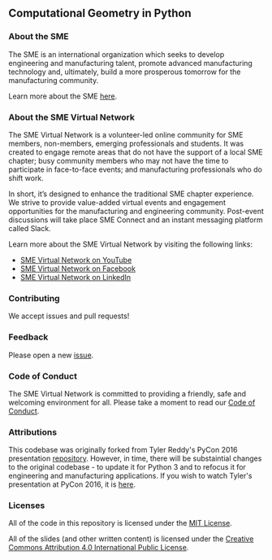 ## Computational Geometry in Python

### About the SME

The SME is an international organization which seeks to develop engineering and manufacturing talent, promote advanced manufacturing
technology and, ultimately, build a more prosperous tomorrow for the manufacturing community.

Learn more about the SME [here](http://www.sme.org/).

### About the SME Virtual Network

The SME Virtual Network is a volunteer-led online community for SME members, non-members, emerging professionals and students. It was created to engage remote areas that do not have the support of a local SME chapter; busy community members who may not have the time to participate in face-to-face events; and manufacturing professionals who do shift work.

In short, it’s designed to enhance the traditional SME chapter experience. We strive to provide value-added virtual events and engagement opportunities for the manufacturing and engineering community. Post-event discussions will take place SME Connect and an instant messaging platform called Slack.

Learn more about the SME Virtual Network by visiting the following links:

* [SME Virtual Network on YouTube](https://www.youtube.com/channel/UC7DNeDhrD2a5Ptyo9Rm_mwQ)
* [SME Virtual Network on Facebook](https://www.facebook.com/smevirtual/)
* [SME Virtual Network on LinkedIn](https://www.linkedin.com/company/smevirtual)

### Contributing

We accept issues and pull requests!

### Feedback

Please open a new <a href="https://github.com/smevirtual/computational_geometry_python/issues">issue</a>.

### Code of Conduct

The SME Virtual Network is committed to providing a friendly, safe and welcoming environment for all. Please take a moment to read our <a href="https://github.com/smevirtual/code_of_conduct/blob/master/CODE_OF_CONDUCT.md">Code of Conduct</a>.

### Attributions

This codebase was originally forked from Tyler Reddy's PyCon 2016 presentation [repository](https://github.com/tylerjereddy/pycon-2016). However, in time, there will be substaintial changes to the original codebase - to update it for Python 3 and to refocus it for engineering and manufacturing applications. If you wish to watch Tyler's presentation at PyCon 2016, it is [here](https://www.youtube.com/watch?v=nb3GRgtjlTw).

### Licenses

All of the code in this repository is licensed under the [MIT License](https://choosealicense.com/licenses/mit/).

All of the slides (and other written content) is licensed under the [Creative Commons Attribution 4.0 International Public License](https://creativecommons.org/licenses/by/4.0/legalcode).
